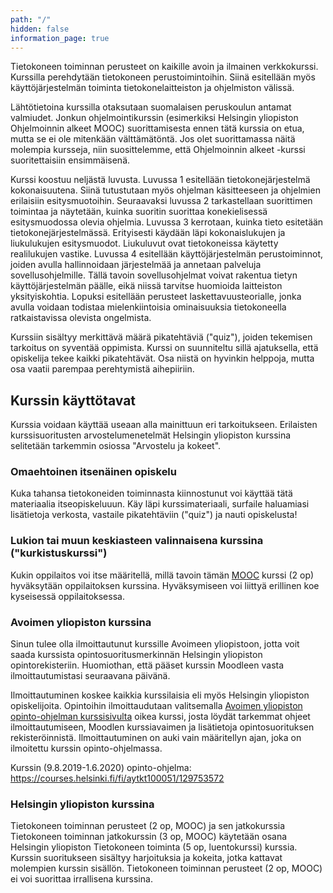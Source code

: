 ```yaml
---
path: "/"
hidden: false
information_page: true
---
```



Tietokoneen toiminnan perusteet on kaikille avoin ja ilmainen verkkokurssi. Kurssilla perehdytään tietokoneen perustoimintoihin. Siinä esitellään myös käyttöjärjestelmän toiminta tietokonelaitteiston ja ohjelmiston välissä.

Lähtötietoina kurssilla otaksutaan suomalaisen peruskoulun antamat valmiudet. Jonkun ohjelmointikurssin (esimerkiksi Helsingin yliopiston Ohjelmoinnin alkeet MOOC) suorittamisesta ennen tätä kurssia on etua, mutta se ei ole mitenkään välttämätöntä. Jos olet suorittamassa näitä molempia kursseja, niin suosittelemme, että Ohjelmoinnin alkeet -kurssi suoritettaisiin ensimmäisenä.

Kurssi koostuu neljästä luvusta. Luvussa 1 esitellään tietokonejärjestelmä kokonaisuutena. Siinä tutustutaan myös ohjelman käsitteeseen ja ohjelmien erilaisiin esitysmuotoihin. Seuraavaksi luvussa 2 tarkastellaan suorittimen toimintaa ja näytetään, kuinka suoritin suorittaa konekielisessä esitysmuodossa olevia ohjelmia. Luvussa 3 kerrotaan, kuinka tieto esitetään tietokonejärjestelmässä. Erityisesti käydään läpi kokonaislukujen ja liukulukujen esitysmuodot. Liukuluvut ovat tietokoneissa käytetty realilukujen vastike. Luvussa 4 esitellään käyttöjärjestelmän perustoiminnot, joiden avulla hallinnoidaan järjestelmää ja annetaan palveluja sovellusohjelmille. Tällä tavoin sovellusohjelmat voivat rakentua tietyn käyttöjärjestelmän päälle, eikä niissä tarvitse huomioida laitteiston yksityiskohtia. Lopuksi esitellään perusteet laskettavuusteorialle, jonka avulla voidaan todistaa mielenkiintoisia ominaisuuksia tietokoneella ratkaistavissa olevista ongelmista.

Kurssiin sisältyy merkittävä määrä pikatehtäviä ("quiz"), joiden tekemisen tarkoitus on syventää oppimista. Kurssi on suunniteltu sillä ajatuksella, että opiskelija tekee kaikki pikatehtävät. Osa niistä on hyvinkin helppoja, mutta osa vaatii parempaa perehtymistä aihepiiriin.

## Kurssin käyttötavat
Kurssia voidaan käyttää useaan alla mainittuun eri tarkoitukseen. Erilaisten kurssisuoritusten arvostelumenetelmät Helsingin yliopiston kurssina selitetään tarkemmin osiossa "Arvostelu ja kokeet".

### Omaehtoinen itsenäinen opiskelu
Kuka tahansa tietokoneiden toiminnasta kiinnostunut voi käyttää tätä materiaalia itseopiskeluuun. Käy läpi kurssimateriaali, surfaile haluamiasi lisätietoja verkosta, vastaile pikatehtäviin ("quiz") ja nauti opiskelusta!

### Lukion tai muun keskiasteen valinnaisena kurssina ("kurkistuskurssi")
Kukin oppilaitos voi itse määritellä, millä tavoin tämän [MOOC](https://mooc.fi/) kurssi (2 op) hyväksytään oppilaitoksen kurssina. Hyväksymiseen voi liittyä erillinen koe kyseisessä oppilaitoksessa.

### Avoimen yliopiston kurssina
Sinun tulee olla ilmoittautunut kurssille Avoimeen yliopistoon, jotta voit saada kurssista opintosuoritusmerkinnän Helsingin yliopiston opintorekisteriin. Huomiothan, että pääset kurssin Moodleen vasta ilmoittautumistasi seuraavana päivänä. 

Ilmoittautuminen koskee kaikkia kurssilaisia eli myös Helsingin yliopiston opiskelijoita. Opintoihin ilmoittaudutaan valitsemalla [Avoimen yliopiston opinto-ohjelman kurssisivulta](https://https://courses.helsinki.fi/fi/aytkt100051) oikea kurssi, josta löydät tarkemmat ohjeet ilmoittautumiseen, Moodlen kurssiavaimen ja lisätietoja opintosuorituksen rekisteröinnistä. Ilmoittautuminen on auki vain määritellyn ajan, joka on ilmoitettu kurssin opinto-ohjelmassa. 

Kurssin (9.8.2019-1.6.2020) opinto-ohjelma: https://courses.helsinki.fi/fi/aytkt100051/129753572

### Helsingin yliopiston kurssina
Tietokoneen toiminnan perusteet (2 op, MOOC) ja sen jatkokurssia Tietokoneen toiminnan jatkokurssin (3 op, MOOC) käytetään osana Helsingin yliopiston Tietokoneen toiminta (5 op, luentokurssi) kurssia. Kurssin suoritukseen sisältyy harjoituksia ja kokeita, jotka kattavat molempien kurssin sisällön. Tietokoneen toiminnan perusteet (2 op, MOOC) ei voi suorittaa irrallisena kurssina.
